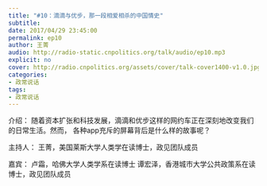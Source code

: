 ```yaml
---
title: "#10：滴滴与优步，那一段相爱相杀的中国情史"
subtitle: 
date: 2017/04/29 23:45:00
permalink: ep10
author: 王菁
audio: http://radio-static.cnpolitics.org/talk/audio/ep10.mp3
explicit: no
cover: http://radio.cnpolitics.org/assets/cover/talk-cover1400-v1.0.jpg
categories:
- 政常说话
tags:
- 政常说话
---
```


介绍： 随着资本扩张和科技发展，滴滴和优步这样的网约车正在深刻地改变我们的日常生活。然而， 各种app充斥的屏幕背后是什么样的故事呢？

主持人：
王菁，美国莱斯大学人类学在读博士，政见团队成员

嘉宾：
卢霜，哈佛大学人类学系在读博士
谭宏泽，香港城市大学公共政策系在读博士，政见团队成员